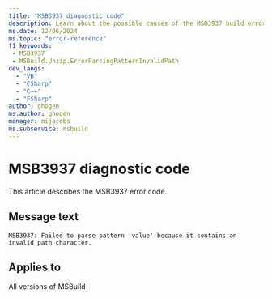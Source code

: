 ```yaml
---
title: "MSB3937 diagnostic code"
description: Learn about the possible causes of the MSB3937 build error, and get troubleshooting tips.
ms.date: 12/06/2024
ms.topic: "error-reference"
f1_keywords:
 - MSB3937
 - MSBuild.Unzip.ErrorParsingPatternInvalidPath
dev_langs:
  - "VB"
  - "CSharp"
  - "C++"
  - "FSharp"
author: ghogen
ms.author: ghogen
manager: mijacobs
ms.subservice: msbuild
---
```


# MSB3937 diagnostic code

<!-- :::ErrorDefinitionDescription::: -->
<!-- :::editable-content name="introDescription"::: -->
This article describes the MSB3937 error code.
<!-- :::editable-content-end::: -->

## Message text

`MSB3937: Failed to parse pattern 'value' because it contains an invalid path character.`

<!-- :::editable-content name="postOutputDescription"::: -->
<!--
{StrBegin="MSB3937: "}
-->
<!-- :::editable-content-end::: -->
<!-- :::ErrorDefinitionDescription-end::: -->

## Applies to

All versions of MSBuild
